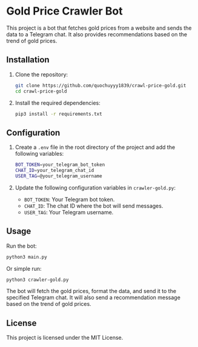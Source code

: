 # Gold Price Crawler Bot

This project is a bot that fetches gold prices from a website and sends the data to a Telegram chat. It also provides recommendations based on the trend of gold prices.

## Installation

1. Clone the repository:
    ```sh
    git clone https://github.com/quochuyyy1839/crawl-price-gold.git
    cd crawl-price-gold
    ```

2. Install the required dependencies:
    ```sh
    pip3 install -r requirements.txt
    ```

## Configuration

1. Create a `.env` file in the root directory of the project and add the following variables:
    ```sh
    BOT_TOKEN=your_telegram_bot_token
    CHAT_ID=your_telegram_chat_id
    USER_TAG=@your_telegram_username
    ```

2. Update the following configuration variables in `crawler-gold.py`:
    - `BOT_TOKEN`: Your Telegram bot token.
    - `CHAT_ID`: The chat ID where the bot will send messages.
    - `USER_TAG`: Your Telegram username.

## Usage

Run the bot:
```sh
python3 main.py
```
Or simple run:
```sh
python3 crawler-gold.py
```

The bot will fetch the gold prices, format the data, and send it to the specified Telegram chat. It will also send a recommendation message based on the trend of gold prices.

## License

This project is licensed under the MIT License.
